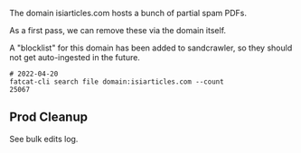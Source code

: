 
The domain isiarticles.com hosts a bunch of partial spam PDFs.

As a first pass, we can remove these via the domain itself.

A "blocklist" for this domain has been added to sandcrawler, so they should not
get auto-ingested in the future.

    # 2022-04-20
    fatcat-cli search file domain:isiarticles.com --count
    25067

## Prod Cleanup

See bulk edits log.
